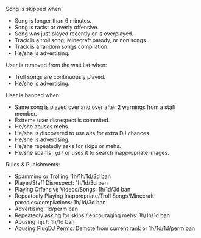 Song is skipped when:
* Song is longer than 6 minutes.
* Song is racist or overly offensive.
* Song was just played recently or is overplayed.
* Track is a troll song, Minecraft parody, or non songs.
* Track is a random songs compilation.
* He/she is advertising.

User is removed from the wait list when:
* Troll songs are continuously played.
* He/she is advertising.

User is banned when:
* Same song is played over and over after 2 warnings from a staff member.
* Extreme user disrespect is commited.
* He/she abuses mehs.
* He/she is discovered to use alts for extra DJ chances.
* He/she is advertising.
* He/she repeatedly asks for skips or mehs.
* He/she spams `!gif` or uses it to search inappropriate images.

Rules & Punishments:
* Spamming or Trolling: 1h/1h/1d/3d ban
* Player/Staff Disrespect: 1h/1d/3d ban
* Playing Offensive Videos/Songs: 1h/1d/3d ban
* Repeatedly Playing Inappropriate/Troll Songs/Minecraft parodies/compilations: 1h/1d/3d ban
* Advertising: 1d/perm ban
* Repeatedly asking for skips / encouraging mehs: 1h/1h/1d ban
* Abusing `!gif`: 1h/1d ban
* Abusing PlugDJ Perms: Demote from current rank or 1h/1d/1d/perm ban

